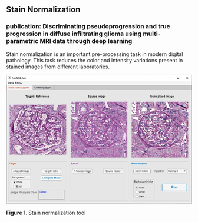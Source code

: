 ## Stain Normalization

### publication: Discriminating pseudoprogression and true progression in diffuse infiltrating glioma using multi-parametric MRI data through deep learning

Stain normalization is an important pre-processing task in modern digital pathology. This task reduces the color and intensity variations present in stained images from different laboratories.

![plot](./images/Main.JPG)

**Figure 1**. Stain normalization tool
